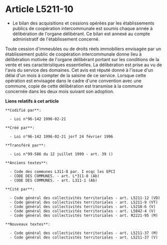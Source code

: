 # Article L5211-10

- Le bilan des acquisitions et cessions opérées par les établissements publics de coopération intercommunale est soumis
chaque année à délibération de l'organe délibérant. Ce bilan est annexé au compte administratif de l'établissement concerné.

Toute cession d'immeubles ou de droits réels immobiliers envisagée par un établissement public de coopération intercommunale
donne lieu à délibération motivée de l'organe délibérant portant sur les conditions de la vente et ses caractéristiques
essentielles. La délibération est prise au vu de l'avis du service des domaines. Cet avis est réputé donné à l'issue d'un
délai d'un mois à compter de la saisine de ce service. Lorsque cette opération est envisagée dans le cadre d'une convention
avec une commune, copie de cette délibération est transmise à la commune concernée dans les deux mois suivant son adoption.

**Liens relatifs à cet article**

	**Codifié par**:

	  - Loi n°96-142 1996-02-21

	**Créé par**:

	  - Loi n°96-142 1996-02-21 jorf 24 février 1996

	**Transféré par**:

	  - Loi n°99-586 du 12 juillet 1999 - art. 39 ()

	**Anciens textes**:

	  - Code des communes L311-8 par. I ecqc les EPCI
	  - CODE DES COMMUNES. - art. L*311-8 (Ab)
	  - CODE DES COMMUNES. - art. L311-1 (Ab)

	**Cité par**:

	  - Code général des collectivités territoriales - art. L5211-12 (VD)
	  - Code général des collectivités territoriales - art. L5211-9 (VT)
	  - Code général des collectivités territoriales - art. L5218-6 (V)
	  - Code général des collectivités territoriales - art. L5842-4 (V)
	  - Code général des collectivités territoriales - art. R2221-95 (M)

	**Nouveaux textes**:

	  - Code général des collectivités territoriales - art. L5211-37 (M)
	  - Code général des collectivités territoriales - art. L5211-37 (V)

